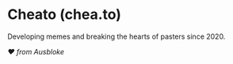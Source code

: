 # Cheato (chea.to)
Developing memes and breaking the hearts of pasters since 2020.

_❤️ from Ausbloke_

